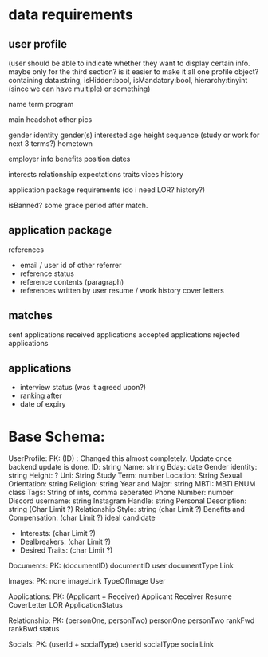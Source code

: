 # data requirements

## user profile 

(user should be able to indicate whether they want to display certain info. maybe only for the third section? is it easier to make it all one profile object? containing data:string, isHidden:bool, isMandatory:bool, hierarchy:tinyint (since we can have multiple) or something)

name
term
program

main headshot
other pics

gender identity
gender(s) interested
age
height
sequence (study or work for next 3 terms?)
hometown

employer info
benefits
position dates

interests
relationship expectations
traits
vices
history

application package requirements (do i need LOR? history?)	

isBanned? some grace period after match.

## application package
references
- email / user id of other referrer
- reference status
- reference contents (paragraph)
- references written by user
resume / work history
cover letters

## matches
sent applications
received applications
accepted applications
rejected applications

## applications
- interview status (was it agreed upon?)
- ranking after
- date of expiry

# Base Schema:

UserProfile: PK: (ID) : Changed this almost completely. Update once backend update is done.
ID: string
Name: string
Bday: date
Gender identity: string
Height: ?
Uni: String
Study Term: number
Location: String
Sexual Orientation: string
Religion: string
Year and Major: string
MBTI: MBTI ENUM class
Tags: String of ints, comma seperated
Phone Number: number
Discord username: string
Instagram Handle: string
Personal Description: string (Char Limit ?)
Relationship Style: string (char Limit ?)
Benefits and Compensation: (char Limit ?)
ideal candidate
  - Interests: (char Limit ?)
  - Dealbreakers: (char Limit ?)
  - Desired Traits: (char Limit ?)

Documents: PK: (documentID)
documentID
user
documentType
Link

Images: PK: none
imageLink
TypeOfImage
User

Applications: PK: (Applicant + Receiver)
Applicant
Receiver
Resume
CoverLetter
LOR
ApplicationStatus

Relationship: PK: (personOne, personTwo)
personOne
personTwo
rankFwd
rankBwd
status 

Socials: PK: (userId + socialType)
userid
socialType
socialLink
